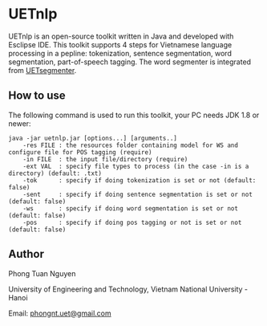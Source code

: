 # UETnlp
UETnlp is an open-source toolkit written in Java and developed with Esclipse IDE. This toolkit supports 4 steps for Vietnamese language processing in a pepline: tokenization, sentence segmentation, word segmentation, part-of-speech tagging. The word segmenter is integrated from [UETsegmenter](https://github.com/phongnt570/UETsegmenter).

## How to use

The following command is used to run this toolkit, your PC needs JDK 1.8 or newer:

```
java -jar uetnlp.jar [options...] [arguments..]
	-res FILE : the resources folder containing model for WS and configure file for POS tagging (require)
	-in FILE  : the input file/directory (require)
	-ext VAL  : specify file types to process (in the case -in is a directory) (default: .txt)
	-tok      : specify if doing tokenization is set or not (default: false)
	-sent     : specify if doing sentence segmentation is set or not (default: false)
	-ws       : specify if doing word segmentation is set or not (default: false)
	-pos      : specify if doing pos tagging or not is set or not (default: false)
```

## Author

Phong Tuan Nguyen

University of Engineering and Technology, Vietnam National University - Hanoi

Email: phongnt.uet@gmail.com